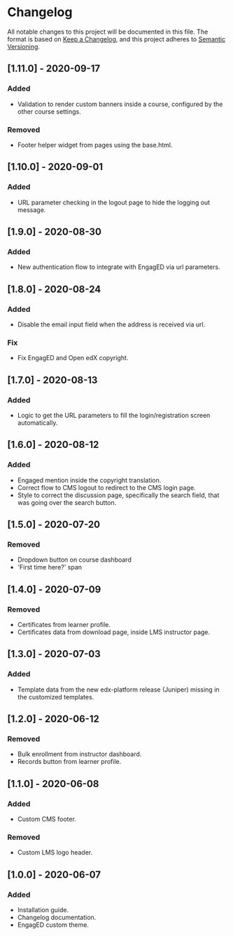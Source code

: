 # Changelog
All notable changes to this project will be documented in this file.
The format is based on [Keep a Changelog](https://keepachangelog.com/en/1.0.0/), and this project adheres to [Semantic Versioning](https://semver.org/spec/v2.0.0.html).

## [1.11.0] - 2020-09-17
### Added
- Validation to render custom banners inside a course, configured by the other course settings.
### Removed
- Footer helper widget from pages using the base.html.

## [1.10.0] - 2020-09-01
### Added
- URL parameter checking in the logout page to hide the logging out message.

## [1.9.0] - 2020-08-30
### Added
- New authentication flow to integrate with EngagED via url parameters.

## [1.8.0] - 2020-08-24
### Added
- Disable the email input field when the address is received via url.
### Fix
- Fix EngagED and Open edX copyright.

## [1.7.0] - 2020-08-13
### Added
- Logic to get the URL parameters to fill the login/registration screen automatically.

## [1.6.0] - 2020-08-12
### Added
- Engaged mention inside the copyright translation.
- Correct flow to CMS logout to redirect to the CMS login page.
- Style to correct the discussion page, specifically the search field, that was going over the search button.

## [1.5.0] - 2020-07-20
### Removed
- Dropdown button on course dashboard
- 'First time here?' span

## [1.4.0] - 2020-07-09
### Removed
- Certificates from learner profile.
- Certificates data from download page, inside LMS instructor page.

## [1.3.0] - 2020-07-03
### Added
- Template data from the new edx-platform release (Juniper) missing in the customized templates.

## [1.2.0] - 2020-06-12
### Removed
- Bulk enrollment from instructor dashboard.
- Records button from learner profile.

## [1.1.0] - 2020-06-08
### Added
- Custom CMS footer.

### Removed
- Custom LMS logo header.

## [1.0.0] - 2020-06-07
### Added
- Installation guide.
- Changelog documentation.
- EngagED custom theme.